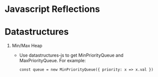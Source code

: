 # Javascript Reflections

# Datastructures
1. Min/Max Heap
    - Use datastructures-js to get MinPriorityQueue and MaxPriorityQueue. For example: 
    
        ```const queue = new MinPriorityQueue({ priority: x => x.val })```
